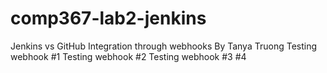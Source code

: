 # comp367-lab2-jenkins
Jenkins vs GitHub Integration through webhooks
By Tanya Truong
Testing webhook #1
Testing webhook #2
Testing webhook #3
#4
